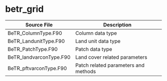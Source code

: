 # betr_grid

|Source File        | Description |
|------|----|
|  BeTR_ColumnType.F90|Column data type|
|  BeTR_LandunitType.F90|Land unit data type|
|  BeTR_PatchType.F90|Patch data type|
|  BeTR_landvarconType.F90|Land cover related parameters|
|  BeTR_pftvarconType.F90|Patch related parameters and methods|
